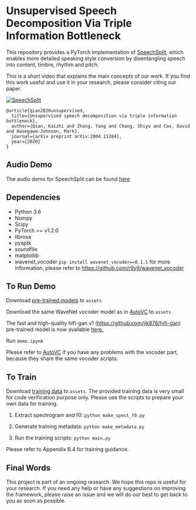 # Unsupervised Speech Decomposition Via Triple Information Bottleneck

This repository provides a PyTorch implementation of [SpeechSplit](https://arxiv.org/abs/2004.11284), which enables more detailed speaking style conversion by disentangling speech into content, timbre, rhythm and pitch.

This is a short video that explains the main concepts of our work. If you find this work useful and use it in your research, please consider citing our paper.

[![SpeechSplit](./assets/cover.png)](https://youtu.be/sIlQ3GcslD8)

```
@article{qian2020unsupervised,
  title={Unsupervised speech decomposition via triple information bottleneck},
  author={Qian, Kaizhi and Zhang, Yang and Chang, Shiyu and Cox, David and Hasegawa-Johnson, Mark},
  journal={arXiv preprint arXiv:2004.11284},
  year={2020}
}
```


## Audio Demo

The audio demo for SpeechSplit can be found [here](https://auspicious3000.github.io/SpeechSplit-Demo/)

## Dependencies
- Python 3.6
- Numpy
- Scipy
- PyTorch >= v1.2.0
- librosa
- pysptk
- soundfile
- matplotlib
- wavenet_vocoder ```pip install wavenet_vocoder==0.1.1```
  for more information, please refer to https://github.com/r9y9/wavenet_vocoder


## To Run Demo

Download [pre-trained models](https://drive.google.com/file/d/1JF1WNS57wWcbmn1EztJxh09xU739j4_g/view?usp=sharing) to ```assets```

Download the same WaveNet vocoder model as in [AutoVC](https://github.com/auspicious3000/autovc) to ```assets```

The fast and high-quality hifi-gan v1 (https://github.com/jik876/hifi-gan) pre-trained model is now available [here.](https://drive.google.com/file/d/1n76jHs8k1sDQ3Eh5ajXwdxuY_EZw4N9N/view?usp=sharing)

Run ```demo.ipynb``` 

Please refer to [AutoVC](https://github.com/auspicious3000/autovc) if you have any problems with the vocoder part, because they share the same vocoder scripts.


## To Train

Download [training data](https://drive.google.com/file/d/1r1WK8c2QpjYaxKGGCap8Rm7uopBGJGNy/view?usp=sharing) to ```assets```.
The provided training data is very small for code verification purpose only.
Please use the scripts to prepare your own data for training.

1. Extract spectrogram and f0: ```python make_spect_f0.py```

2. Generate training metadata: ```python make_metadata.py ```

3. Run the training scripts: ```python main.py```

Please refer to Appendix B.4 for training guidance.


## Final Words

This project is part of an ongoing research. We hope this repo is useful for your research. If you need any help or have any suggestions on improving the framework, please raise an issue and we will do our best to get back to you as soon as possible.


